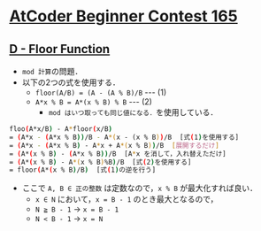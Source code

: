 # [AtCoder Beginner Contest 165](https://atcoder.jp/contests/abc165/tasks)

## [D - Floor Function](https://atcoder.jp/contests/abc165/tasks/abc165_d)
- `mod 計算`の問題．
- 以下の2つの式を使用する．
    - `floor(A/B) = (A - (A % B)/B` --- (1)
    - `A*x % B = A*(x % B) % B` --- (2)
        - `mod はいつ取っても同じ値になる．`を使用している．

```bash
floo(A*x/B) - A*floor(x/B)
= (A*x - (A*x % B))/B - A*(x - (x % B))/B  [式(1)を使用する]
= (A*x - (A*x % B) - A*x + A*(x % B))/B  [展開するだけ]
= (A*(x % B) - (A*x % B))/B  [A*x を消して，入れ替えただけ]
= (A*(x % B) - A*(x % B)%B)/B  [式(2)を使用する]
= floor(A*(x % B)/B)  [式(1)の逆を行う]
```

- ここで `A, B ∈ 正の整数` は定数なので，`x % B` が最大化すれば良い．
    - `x ∈ N` において，`x = B - 1` のとき最大となるので，
    - `N ≧ B - 1` → `x = B - 1`
    - `N < B - 1` → `x = N`
